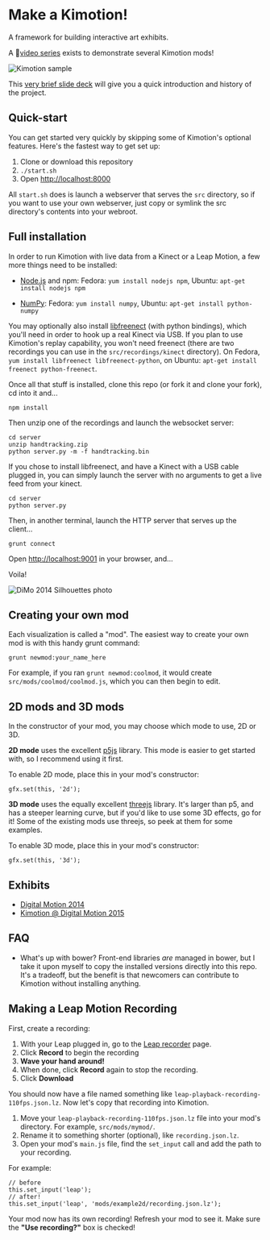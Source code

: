 Make a Kimotion!
================

A framework for building interactive art exhibits.

A :movie_camera:[video series][videos] exists to demonstrate several Kimotion
mods!

![Kimotion sample](src/images/readme_hero.png)

This [very brief slide deck][slides] will give you a quick introduction and
history of the project.

Quick-start
------------------------

You can get started very quickly by skipping some of Kimotion's optional
features.  Here's the fastest way to get set up:

 1. Clone or download this repository
 2. `./start.sh`
 3. Open [http://localhost:8000](http://localhost:8000)

All `start.sh` does is launch a webserver that serves the `src` directory, so
if you want to use your own webserver, just copy or symlink the src directory's
contents into your webroot.

Full installation
-----------------

In order to run Kimotion with live data from a Kinect or a Leap Motion, a few
more things need to be installed:

 - [Node.js][node] and npm: Fedora: `yum install nodejs npm`, Ubuntu: `apt-get
   install nodejs npm`

 - [NumPy][numpy]: Fedora: `yum install numpy`, Ubuntu: `apt-get install
   python-numpy`

You may optionally also install [libfreenect][freenect] (with python bindings),
which you'll need in order to hook up a real Kinect via USB.  If you plan to
use Kimotion's replay capability, you won't need freenect (there are two
recordings you can use in the `src/recordings/kinect` directory).  On Fedora,
`yum install libfreenect libfreenect-python`, on Ubuntu: `apt-get install
freenect python-freenect`.

Once all that stuff is installed, clone this repo (or fork it and clone your
fork), cd into it and...

    npm install

Then unzip one of the recordings and launch the websocket server:

    cd server
    unzip handtracking.zip
    python server.py -m -f handtracking.bin

If you chose to install libfreenect, and have a Kinect with a USB cable plugged
in, you can simply launch the server with no arguments to get a live feed from
your kinect.

    cd server
    python server.py

Then, in another terminal, launch the HTTP server that serves up the client...

    grunt connect

Open [http://localhost:9001](http://localhost:9001) in your browser, and...

Voila!

![DiMo 2014 Silhouettes photo](src/images/readme_img.png)

Creating your own mod
---------------------

Each visualization is called a "mod".  The easiest way to create your own mod
is with this handy grunt command:

    grunt newmod:your_name_here

For example, if you ran `grunt newmod:coolmod`, it would create
`src/mods/coolmod/coolmod.js`, which you can then begin to edit.

2D mods and 3D mods
-------------------

In the constructor of your mod, you may choose which mode to use, 2D or 3D.

**2D mode** uses the excellent [p5js][p5js] library.  This mode is easier to get
started with, so I recommend using it first.

To enable 2D mode, place this in your mod's constructor:

    gfx.set(this, '2d');

**3D mode** uses the equally excellent [threejs][threejs] library.  It's larger
than p5, and has a steeper learning curve, but if you'd like to use some 3D
effects, go for it!  Some of the existing mods use threejs, so peek at them for
some examples.

To enable 3D mode, place this in your mod's constructor:

    gfx.set(this, '3d');

Exhibits
--------

 - [Digital Motion 2014][dimo2014]
 - [Kimotion @ Digital Motion 2015][dimo2015]

FAQ
---

 - What's up with bower?  Front-end libraries *are* managed in bower, but I
   take it upon myself to copy the installed versions directly into this repo.
   It's a tradeoff, but the benefit is that newcomers can contribute to
   Kimotion without installing anything.

Making a Leap Motion Recording
------------------------------

First, create a recording:

 1. With your Leap plugged in, go to the [Leap recorder][leap-rec] page.
 2. Click **Record** to begin the recording
 3. **Wave your hand around!**
 4. When done, click **Record** again to stop the recording.
 5. Click **Download**

You should now have a file named something like
`leap-playback-recording-110fps.json.lz`.  Now let's copy that recording into Kimotion.

 1. Move your `leap-playback-recording-110fps.json.lz` file into your mod's
    directory.  For example, `src/mods/mymod/`.
 2. Rename it to something shorter (optional), like `recording.json.lz`.
 3. Open your mod's `main.js` file, find the `set_input` call and add the path
    to your recording.

For example:

    // before
    this.set_input('leap');
    // after!
    this.set_input('leap', 'mods/example2d/recording.json.lz');

Your mod now has its own recording!  Refresh your mod to see it.  Make sure the
**"Use recording?"** box is checked!


[dimo2014]: http://palebluepixel.org/projects/dimo/
[dimo2015]: http://palebluepixel.org/2015/09/26/make-a-kimotion/
[server]: /server
[node]: https://nodejs.org/
[freenect]: http://openkinect.org/wiki/Getting_Started
[numpy]: http://www.numpy.org/
[slides]: http://kimotion.xyz/slides/hackathon
[threejs]: http://threejs.org/
[p5js]: http://p5js.org/
[videos]: https://vimeo.com/couchmode/album/3492711
[leap-rec]: http://leapmotion.github.io/leapjs-playback/recorder/
